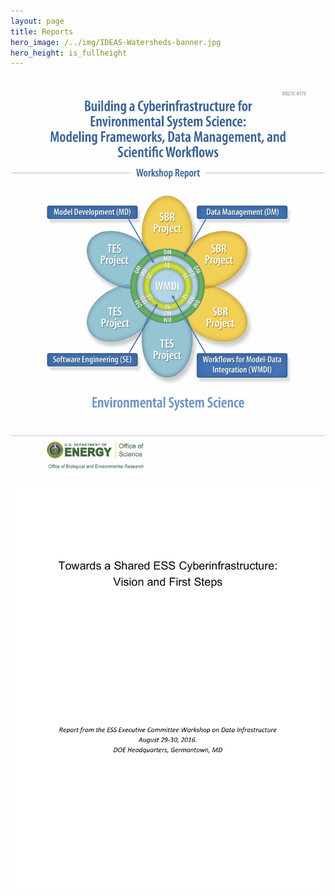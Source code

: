 ```yaml
---
layout: page
title: Reports
hero_image: /../img/IDEAS-Watersheds-banner.jpg
hero_height: is_fullheight
---
```


<p align="center">
  <a href="/reports/ESSWG_WorkshopReport-final.pdf"><img width="500" src="/reports/ESSWG_WorkshopReport-cover.png "></a>
  <a href="/reports/Towards_a_Shared_ESS_Cyberinfrastructure-final.pdf"><img width="500" src="/reports/Towards_a_Shared_ESS_Cyberinfrastructure-cover.png"></a>  
</p>


